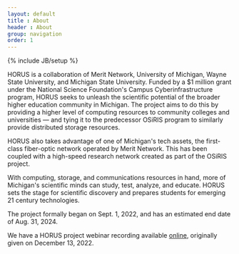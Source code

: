 ```yaml
---
layout: default
title : About
header : About
group: navigation
order: 1
---
```

{% include JB/setup %}

HORUS is a collaboration of Merit Network, University of Michigan, Wayne State University, and Michigan State University. Funded by a $1 million grant under the National Science Foundation's Campus Cyberinfrastructure program, HORUS seeks to unleash the scientific potential of the broader higher education community in Michigan. The project aims to do this by providing a higher level of computing resources to community colleges and universities — and tying it to the predecessor OSiRIS program to similarly provide distributed storage resources.

<!-- <img style="width: 100%" src="/assets/images/Merit-Backbone-Project-HORUS-v3.png" alt="HORUS Network Map"/> -->

HORUS also takes advantage of one of Michigan's tech assets, the first-class fiber-optic network operated by Merit Network. This has been coupled with a high-speed research network created as part of the OSiRIS project.

With computing, storage, and communications resources in hand, more of Michigan's scientific minds can study, test, analyze, and educate. HORUS sets the stage for scientific discovery and prepares students for emerging 21 century technologies.

The project formally began on Sept. 1, 2022, and has an estimated end date of Aug. 31, 2024.

We have a HORUS project webinar recording available <a href="https://youtu.be/Klyuhfdlgug">online</a>, originally given on December 13, 2022.
